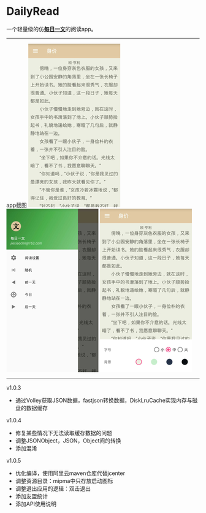 # DailyRead
一个轻量级的仿[**每日一文**](https://meiriyiwen.com/apps)的阅读app。

----------

app截图
![图一](https://raw.githubusercontent.com/Jay4Code/DailyRead/dev_volley/screenshot/screenshot_1.jpg)  ![图二](https://github.com/Jay4Code/DailyRead/raw/dev_volley/screenshot/screenshot_2.jpg)  ![图三](https://github.com/Jay4Code/DailyRead/raw/dev_volley/screenshot/screenshot_3.jpg)

----------

v1.0.3
- 通过Volley获取JSON数据，fastjson转换数据，DiskLruCache实现内存与磁盘的数据缓存

v1.0.4
- 修复某些情况下无法读取缓存数据的问题
- 调整JSONObject，JSON，Object间的转换
- 添加混淆

v1.0.5
- 优化编译，使用阿里云maven仓库代替jcenter
- 调整资源目录：mipma中只存放启动图标
- 调整退出应用的逻辑：双击退出
- 添加友盟统计
- 添加API使用说明